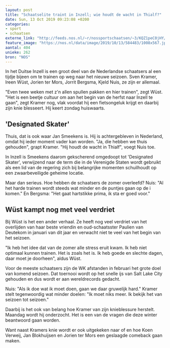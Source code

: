 ```yaml
---
layout: post
title: "Schaatselite traint in Inzell; wie houdt de wacht in Thialf?"
date: Sun, 13 Oct 2019 09:23:08 +0200
categories: 
- sport 
- schaatsen 
externe_link: "http://feeds.nos.nl/~r/nossportschaatsen/~3/KQZ1peC0jHY/2305903"
feature_image: "https://nos.nl/data/image/2019/10/13/584483/1008x567.jpg"
aantal: 404
unieke: 262
bron: "NOS"
---
```


<p>In het Duitse Inzell is een groot deel van de Nederlandse schaatsers al een tijdje bijeen om te trainen op weg naar het nieuwe seizoen. Sven Kramer, Ireen Wüst, Jorien ter Mors, Jorrit Bergsma, Kjeld Nuis, ze zijn er allemaal.</p>
<p>"Even twee weken met z'n allen spullen pakken en hier trainen", zegt Wüst. "Het is een beetje cultuur om aan het begin van de herfst naar Inzell te gaan", zegt Kramer nog, vlak voordat hij een fietsongeluk krijgt en daarbij zijn knie blesseert. Hij keert zondag huiswaarts.</p>
<h2>'Designated Skater'</h2>
<p>Thuis, dat is ook waar Jan Smeekens is. Hij is achtergebleven in Nederland, omdat hij ieder moment vader kan worden. "Ja, die hebben we thuis gehouden", grapt Kramer. "Hij houdt de wacht in Thialf", voegt Nuis toe.</p>
<p>In Inzell is Smeekens daarom gekscherend omgedoopt tot 'Designated Skater', verwijzend naar de term die in de Verenigde Staten wordt gebruikt als een lid van de regering zich bij belangrijke momenten schuilhoudt op een zwaarbeveiligde geheime locatie.</p>
<p>Maar dan serieus. Hoe hebben de schaatsers de zomer overleefd? Nuis: "Al het harde trainen wordt steeds wat minder en de puntjes gaan op de i komen." En Bergsma: "Het gaat hartstikke prima, ik sta er goed voor."</p>
<h2>Wüst kampt nog met veel verdriet</h2>
<p>Bij Wüst is het een ander verhaal. Ze heeft nog veel verdriet van het overlijden van haar beste vriendin en oud-schaatsster Paulien van Deutekom in januari van dit jaar en verwacht niet te veel van het begin van het seizoen.</p>
<p>"Ik heb het idee dat van de zomer alle stress eruit kwam. Ik heb niet optimaal kunnen trainen. Het is zoals het is. Ik heb goede en slechte dagen, daar moet je doorheen", aldus Wüst.</p>
<p>Voor de meeste schaatsers zijn de WK afstanden in februari het grote doel van komend seizoen. Dat toernooi wordt op het snelle ijs van Salt Lake City gehouden en dus wordt er aan wereldrecords gedacht.</p>
<p>Nuis: "Als ik doe wat ik moet doen, gaan we daar gruwelijk hard." Kramer stelt tegenwoordig wat minder doelen: "Ik moet niks meer. Ik bekijk het van seizoen tot seizoen."</p>
<p>Daarbij is het ook van belang hoe Kramer van zijn knieblessure herstelt. Maandag wordt hij onderzocht. Het is een van de vragen die deze winter beantwoord gaan worden.</p>
<p>Want naast Kramers knie wordt er ook uitgekeken naar of en hoe Koen Verweij, Jan Blokhuijsen en Jorien ter Mors een geslaagde comeback gaan maken.</p><img src="http://feeds.feedburner.com/~r/nossportschaatsen/~4/KQZ1peC0jHY" height="1" width="1" alt=""/>
